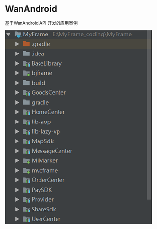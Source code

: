 # WanAndroid
基于WanAndroid API 开发的应用案例

 ![开发版项目架构](https://github.com/guanjiayo/WanAndroid/blob/master/WanAndroid/pic/test.png)